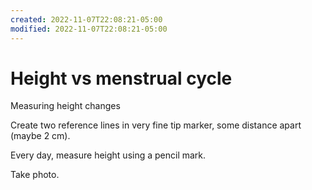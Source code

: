 ```yaml
---
created: 2022-11-07T22:08:21-05:00
modified: 2022-11-07T22:08:21-05:00
---
```


# Height vs menstrual cycle

Measuring height changes

Create two reference lines in very fine tip marker, some distance apart (maybe 2 cm).

Every day, measure height using a pencil mark.

Take photo.
